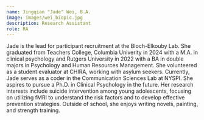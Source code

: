 ```yaml
---
name: Jingqian "Jade" Wei, B.A.
image: images/wei_biopic.jpg
description: Research Assistant
role: RA
---
```


Jade is the lead for participant recruitment at the Bloch-Elkouby Lab. She graduated from Teachers College, Columbia Univerity in 2024 with a M.A. in clinical psychology and Rutgers University in 2022 with a BA in double majors in Psychology and Human Resources Management. She volunteered as a student evaluator at CHIRA, working with asylum seekers. Currently, Jade serves as a coder in the Communication Sciences Lab at NYSPI. She aspires to pursue a Ph.D. in Clinical Psychology in the future. Her research interests include suicide intervention among young adolescents, focusing on utilizing fMRI to understand the risk factors and to develop effective prevention strategies. Outside of school, she enjoys writing novels, painting, and strength training. 
